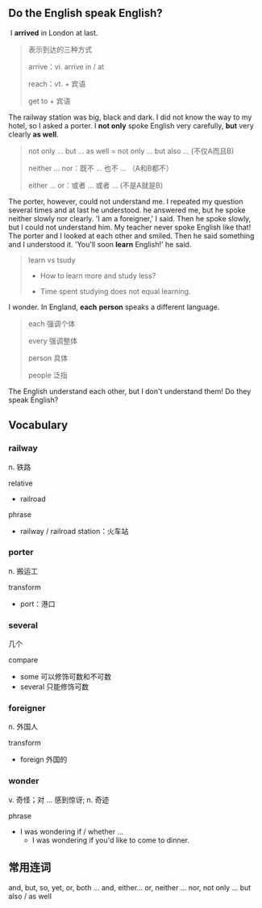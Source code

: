 ## Do the English speak English?

​	I **arrived** in London at last. 

> 表示到达的三种方式
>
> arrive：vi. arrive in / at
>
> reach：vt. + 宾语
>
> get to  + 宾语 

The railway station was big, black and dark. I did not know the way to my hotel, so I asked a porter. I **not only** spoke English very carefully, **but** very clearly **as well**. 

> not only ... but ... as well = not only ... but also ... (不仅A而且B)
>
> neither … nor：既不 … 也不 … （A和B都不）
>
> either … or：或者 … 或者 … (不是A就是B)

The porter, however, could not understand me. I repeated my question several times and at last he understood. he answered me, but he spoke neither slowly nor clearly. 'I am a foreigner,' I said. Then he spoke slowly, but I could not understand him. My teacher never spoke English like that! The porter and I looked at each other and smiled. Then he said something and I understood it. 'You'll soon **learn** English!' he said. 

> learn vs tsudy
>
> * How to learn more and study less?
>
> * Time spent studying does not equal learning.

I wonder. In England, **each** **person** speaks a different language. 

> each 强调个体
>
> every 强调整体
>
> person 具体
>
> people 泛指

The English understand each other, but I don't understand them! Do they speak English?

## Vocabulary

### railway

n. 铁路

relative

* railroad

phrase

* railway / railroad station：火车站

### porter

n. 搬运工

transform

* port：港口

### several

几个

compare

* some 可以修饰可数和不可数
* several 只能修饰可数

### foreigner

n. 外国人

transform

* foreign 外国的

### wonder

v. 奇怪；对 … 感到惊讶; n. 奇迹

phrase

* I was wondering if / whether …
  * I was wondering if you'd like to come to dinner.

## 常用连词

and, but, so, yet, or, both … and, either… or, neither … nor, not only ... but also / as well